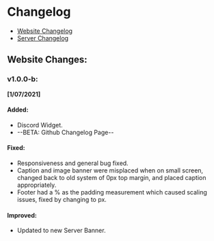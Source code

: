 Changelog
==
* [Website Changelog](https://jjws600.github.io/jjwsNetwork)
* [Server Changelog](https://jjws600.github.io/jjwsNetwork/servers)

## Website Changes:

### v1.0.0-b: 
**[1/07/2021]**

#### **Added**:
* Discord Widget.
* --BETA: Github Changelog Page--

#### **Fixed**:
* Responsiveness and general bug fixed.
* Caption and image banner were misplaced when on small screen, changed back to old system of 0px top margin, and placed caption appropriately.
* Footer had a % as the padding measurement which caused scaling issues, fixed by changing to px.

#### **Improved**:
* Updated to new Server Banner.
